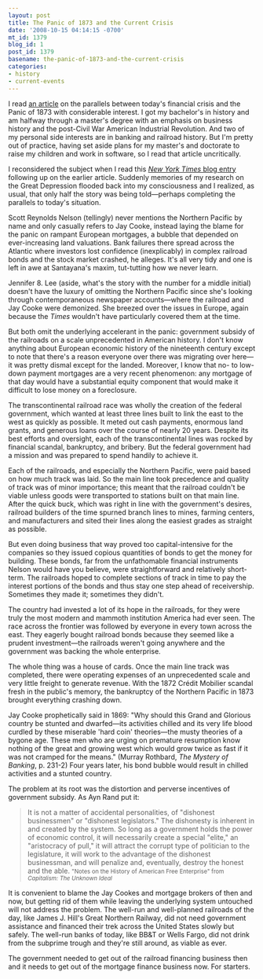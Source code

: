 ```yaml
---
layout: post
title: The Panic of 1873 and the Current Crisis
date: '2008-10-15 04:14:15 -0700'
mt_id: 1379
blog_id: 1
post_id: 1379
basename: the-panic-of-1873-and-the-current-crisis
categories:
- history
- current-events
---
```

<p>
I read <a href="http://chronicle.com/temp/reprint.php?id=477k3d8mh2wmtpc4b6h07p4hy9z83x18">an article</a> on the parallels between today's financial crisis and the Panic of 1873 with considerable interest. I got my bachelor's in history and am halfway through a master's degree with an emphasis on business history and the post-Civil War American Industrial Revolution. And two of my personal side interests are in banking and railroad history. But I'm pretty out of practice, having set aside plans for my master's and doctorate to raise my children and work in software, so I read that article uncritically.
</p>
<p>
I reconsidered the subject when I read this <a href="http://cityroom.blogs.nytimes.com/2008/10/14/learning-lessons-from-the-panic-of-1873/"><cite>New York Times</cite> blog entry</a> following up on the earlier article. Suddenly memories of my research on the Great Depression flooded back into my consciousness and I realized, as usual, that only half the story was being told&#x2014;perhaps completing the parallels to today's situation.
</p>
<p>
Scott Reynolds Nelson (tellingly) never mentions the Northern Pacific by name and only casually refers to Jay Cooke, instead laying the blame for the panic on rampant European mortgages, a bubble that depended on ever-increasing land valuations. Bank failures there spread across the Atlantic where investors lost confidence (inexplicably) in complex railroad bonds and the stock market crashed, he alleges. It's all very tidy and one is left in awe at Santayana's maxim, tut-tutting how we never learn.
</p>
<p>
Jennifer 8. Lee (aside, what's the story with the number for a middle initial) doesn't have the luxury of omitting the Northern Pacific since she's looking through contemporaneous newspaper accounts&#x2014;where the railroad and Jay Cooke were demonized. She breezed over the issues in Europe, again because the <cite>Times</cite> wouldn't have particularly covered them at the time.
</p>
<p>
But both omit the underlying accelerant in the panic: government subsidy of the railroads on a scale unprecedented in American history. I don't know anything about European economic history of the nineteenth century except to note that there's a reason everyone over there was migrating over here&#x2014;it was pretty dismal except for the landed. Moreover, I know that no- to low-down payment mortgages are a very recent phenomenon: any mortgage of that day would have a substantial equity component that would make it difficult to lose money on a foreclosure.
</p>
<p>
The transcontinental railroad race was wholly the creation of the federal government, which wanted at least three lines built to link the east to the west as quickly as possible. It meted out cash payments, enormous land grants, and generous loans over the course of nearly 20 years. Despite its best efforts and oversight, each of the transcontinental lines was rocked by financial scandal, bankruptcy, and bribery. But the federal government had a mission and was prepared to spend handily to achieve it.
</p>
<p>
Each of the railroads, and especially the Northern Pacific, were paid based on how much track was laid. So the main line took precedence and quality of track was of minor importance; this meant that the railroad couldn't be viable unless goods were transported to stations built on that main line. After the quick buck, which was right in line with the government's desires, railroad builders of the time spurned branch lines to mines, farming centers, and manufacturers and sited their lines along the easiest grades as straight as possible.
</p>
<p>
But even doing business that way proved too capital-intensive for the companies so they issued copious quantities of bonds to get the money for building. These bonds, far from the unfathomable financial instruments Nelson would have you believe, were straightforward and relatively short-term. The railroads hoped to complete sections of track in time to pay the interest portions of the bonds and thus stay one step ahead of receivership. Sometimes they made it; sometimes they didn't.
</p>
<p>
The country had invested a lot of its hope in the railroads, for they were truly the most modern and mammoth institution America had ever seen. The race across the frontier was followed by everyone in every town across the east. They eagerly bought railroad bonds because they seemed like a prudent investment&#x2014;the railroads weren't going anywhere and the government was backing the whole enterprise.
</p>
<p>
The whole thing was a house of cards. Once the main line track was completed, there were operating expenses of an unprecedented scale and very little freight to generate revenue. With the 1872 Cr&#xE9;dit Mobilier scandal fresh in the public's memory, the bankruptcy of the Northern Pacific in 1873 brought everything crashing down.
</p>
<p>
Jay Cooke prophetically said in 1869: "Why should this Grand and Glorious country be stunted and dwarfed&#x2014;its activities chilled and its very life blood curdled by these miserable 'hard coin' theories&#x2014;the musty theories of a bygone age. These men who are urging on premature resumption know nothing of the great and growing west which would grow twice as fast if it was not cramped for the means." (Murray Rothbard, <cite>The Mystery of Banking</cite>, p. 231-2) Four years later, his bond bubble would result in chilled activities and a stunted country.
</p>
<p>
The problem at its root was the distortion and perverse incentives of government subsidy. As Ayn Rand put it:
<blockquote>
It is not a matter of accidental personalities, of "dishonest businessmen" or "dishonest legislators." The dishonesty is inherent in and created by the system. So long as a government holds the power of economic control, it will necessarily create a special "elite," an "aristocracy of pull," it will attract the corrupt type of politician to the legislature, it will work to the advantage of the dishonest businessman, and will penalize and, eventually, destroy the honest and the able. <span style="font-size:smaller;">"Notes on the History of American Free Enterprise" from <cite>Capitalism: The Unknown Ideal</cite></span>
</blockquote>
</p><p>
It is convenient to blame the Jay Cookes and mortgage brokers of then and now, but getting rid of them while leaving the underlying system untouched will not address the problem. The well-run and well-planned railroads of the day, like James J. Hill's Great Northern Railway, did not need government assistance and financed their trek across the United States slowly but safely. The well-run banks of today, like BB&amp;T or Wells Fargo, did not drink from the subprime trough and they're still around, as viable as ever.
</p>
<p>
The government needed to get out of the railroad financing business then and it needs to get out of the mortgage finance business now. For starters.
</p>
